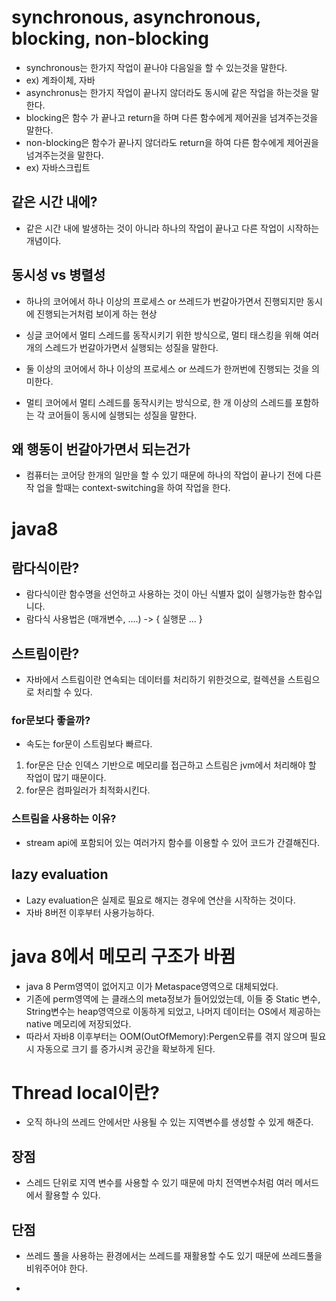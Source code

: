 # synchronous, asynchronous, blocking, non-blocking

- synchronous는 한가지 작업이 끝나야 다음일을 할 수 있는것을 말한다.
- ex) 계좌이체, 자바
- asynchronus는 한가지 작업이 끝나지 않더라도 동시에 같은 작업을 하는것을 말한다.
- blocking은 함수 가 끝나고 return을 하며 다른 함수에게 제어권을 넘겨주는것을 말한다.
- non-blocking은 함수가 끝나지 않더라도 return을 하여 다른 함수에게 제어권을 넘겨주는것을 말한다.
- ex) 자바스크립트

## 같은 시간 내에?

- 같은 시간 내에 발생하는 것이 아니라 하나의 작업이 끝나고 다른 작업이 시작하는 개념이다.

## 동시성 vs 병렬성

- 하나의 코어에서 하나 이상의 프로세스 or 쓰레드가 번갈아가면서 진행되지만 동시에 진행되는거처럼 보이게 하는 현상
- 싱글 코어에서 멀티 스레드를 동작시키기 위한 방식으로, 멀티 태스킹을 위해 여러 개의 스레드가 번갈아가면서 실행되는 성질을 말한다.

- 둘 이상의 코어에서 하나 이상의 프로세스 or 쓰레드가 한꺼번에 진행되는 것을 의미한다.
- 멀티 코어에서 멀티 스레드를 동작시키는 방식으로, 한 개 이상의 스레드를 포함하는 각 코어들이 동시에 실행되는 성질을 말한다.

## 왜 행동이 번갈아가면서 되는건가

- 컴퓨터는 코어당 한개의 일만을 할 수 있기 때문에 하나의 작업이 끝나기 전에 다른 작 업을 할때는 context-switching을 하여 작업을 한다.

# java8

## 람다식이란?

- 람다식이란 함수명을 선언하고 사용하는 것이 아닌 식별자 없이 실행가능한 함수입니다.
- 람다식 사용법은 (매개변수, ....) -> { 실행문 ... } 

## 스트림이란?

- 자바에서 스트림이란 연속되는 데이터를 처리하기 위한것으로, 컬렉션을 스트림으로 처리할 수 있다.

### for문보다 좋을까?

- 속도는 for문이 스트림보다 빠르다.

1. for문은 단순 인덱스 기반으로 메모리를 접근하고 스트림은 jvm에서 처리해야 할 작업이 많기 때문이다.
2. for문은 컴파일러가 최적화시킨다.


### 스트림을 사용하는 이유?

- stream api에 포함되어 있는 여러가지 함수를 이용할 수 있어 코드가 간결해진다.

## lazy evaluation

- Lazy evaluation은 실제로 필요로 해지는 경우에 연산을 시작하는 것이다.
- 자바 8버전 이후부터 사용가능하다. 

# java 8에서 메모리 구조가 바뀜

- java 8 Perm영역이 없어지고 이가 Metaspace영역으로 대체되었다. 
- 기존에 perm영역에 는 클래스의 meta정보가 들어있었는데, 이들 중 Static 변수, String변수는 heap영역으로 이동하게 되었고, 나머지 데이터는 OS에서 제공하는native 메모리에 저장되었다. 
- 따라서 자바8 이후부터는 OOM(OutOfMemory):Pergen오류를 겪지 않으며 필요시 자동으로 크기 를 증가시켜 공간을 확보하게 된다.


# Thread local이란?

- 오직 하나의 쓰레드 안에서만 사용될 수 있는 지역변수를 생성할 수 있게 해준다.

## 장점

- 스레드 단위로 지역 변수를 사용할 수 있기 때문에 마치 전역변수처럼 여러 메서드에서 활용할 수 있다.

## 단점

- 쓰레드 풀을 사용하는 환경에서는 쓰레드를 재활용할 수도 있기 때문에 쓰레드풀을 비워주어야 한다.

- 
